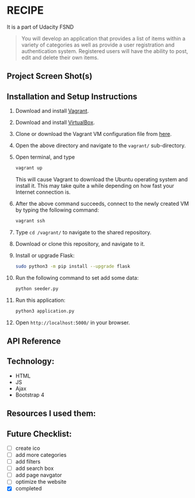 # RECIPE
It is a part of Udacity FSND
> You will develop an application that provides a list of items within a variety of categories as well as provide a user registration and authentication system. Registered users will have the ability to post, edit and delete their own items.


## Project Screen Shot(s)


## Installation and Setup Instructions
1. Download and install [Vagrant](https://www.vagrantup.com/downloads.html).

2. Download and install [VirtualBox](https://www.virtualbox.org/wiki/Downloads).

3. Clone or download the Vagrant VM configuration file from [here](https://github.com/udacity/fullstack-nanodegree-vm).

4. Open the above directory and navigate to the `vagrant/` sub-directory.

5. Open terminal, and type

   ```bash
   vagrant up
   ```

   This will cause Vagrant to download the Ubuntu operating system and install it. This may take quite a while depending on how fast your Internet connection is.

6. After the above command succeeds, connect to the newly created VM by typing the following command:

   ```bash
   vagrant ssh
   ```

8. Type `cd /vagrant/` to navigate to the shared repository.

9. Download or clone this repository, and navigate to it.

11. Install or upgrade Flask:
    ```bash
    sudo python3 -m pip install --upgrade flask
    ```
12. Run the following command to set add some data:
    ```bash
    python seeder.py
    ```
13. Run this application:
    ```bash
    python3 application.py
    ```
14. Open `http://localhost:5000/` in your browser.


## API Reference


## Technology:
- HTML
- JS
- Ajax
- Bootstrap 4


## Resources I used them:

## Future Checklist:
- [ ] create ico
- [ ] add more categories
- [ ] add filters
- [ ] add search box
- [ ] add page navgator
- [ ] optimize the website
- [x] completed
